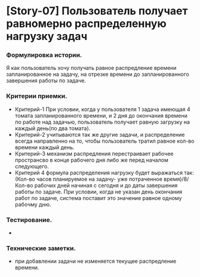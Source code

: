 # [Story-07] Пользователь получает равномерно распределенную нагрузку задач
### Формулировка истории.
Я как пользователь хочу получать равное распредление времени запланированное на задачу, на отрезке времени до запланированного завершения работы по задаче.

### Критерии приемки.
- Критерий-1 При условии, когда у пользователя 1 задача имеющая 4 томата запланированного времени, и 2 дня до окончания времени по работе над задачью, пользователь получает равную загрузку на каждый день(по два томата).
- Критерий-2 учитываются так же другие задачи, и распределение всегда направленно на то, чтобы пользователь тратил равное кол-во времени каждый день.
- Критерий-3 механизм распредления перестраивает рабочее пространсво в конце рабочего дня либо же перед началом следующего.
- Критерий 4 формула распределения нагрузку будет выражаться так: (Кол-во часов планируемое на задачу- уже потраченное время)/8/Кол-во рабочих дней начиная с сегодня и до даты завершения работы по задаче. При условии, когда не указан день окончания работ по задаче, система поставит это значение равное одному рабочму дню.
### Тестирование.
-

### Технические заметки.
- при добавлении задачи не изменяется текущее распредление времени.
